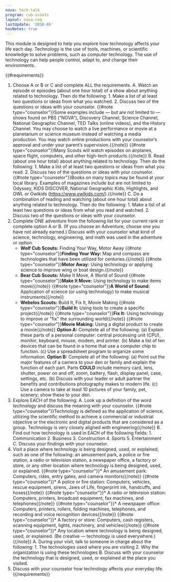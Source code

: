 ```yaml
---
nova: tech-talk
program: cub-scouts
layout: nova-req
lastUpdate: '2018-05'
hasNotes: true
---
```


This module is designed to help you explore how technology affects your life each day. Technology is the use of tools, machines, or scientific knowledge to solve problems, such as computer technology. The use of technology can help people control, adapt to, and change their environments.

{{#requirements}}
1. Choose A or B or C and complete ALL the requirements.
    A. Watch an episode or episodes (about one hour total) of a show about anything related to technology. Then do the following:
        1. Make a list of at least two questions or ideas from what you watched.
        2. Discuss two of the questions or ideas with your counselor.
        {{#note type="counselor"}}Some examples include — but are not limited to — shows found on PBS (“NOVA”), Discovery Channel, Science Channel, National Geographic Channel, TED Talks (online videos), and the History Channel. You may choose to watch a live performance or movie at a planetarium or science museum instead of watching a media production. You may watch online productions with your counselor’s approval and under your parent’s supervision.{{/note}}
        {{#note type="counselor"}}Many Scouts will watch episodes on airplanes, space flight, computers, and other high-tech products.{{/note}}
    B. Read (about one hour total) about anything related to technology. Then do the following:
        1. Make a list of at least two questions or ideas from what you read.
        2. Discuss two of the questions or ideas with your counselor.
        {{#note type="counselor"}}Books on many topics may be found at your local library. Examples of magazines include but are not limited to Odyssey, KIDS DISCOVER, National Geographic Kids, Highlights, and OWL or Owlkids (https://www.owlkids.com/).{{/note}}
    C. Do a combination of reading and watching (about one hour total) about anything related to technology. Then do the following:
        1. Make a list of at least two questions or ideas from what you read and watched.
        2. Discuss two of the questions or ideas with your counselor.
2. Complete ONE adventure from the following list for your current rank or complete option A or B. (If you choose an Adventure, choose one you have not already earned.) Discuss with your counselor what kind of science, technology, engineering, and math was used in the adventure or option.
    * **Wolf Cub Scouts:** Finding Your Way, Motor Away
        {{#note type="counselor"}}**Finding Your Way:** Map and compass are technologies that have been utilized for centuries.{{/note}}
        {{#note type="counselor"}}**Motor Away:** Using technology or applying science to improve wing or boat design.{{/note}}
    * **Bear Cub Scouts:** Make It Move, A World of Sound
        {{#note type="counselor"}}**Make It Move:** Using technology to make items move{{/note}}
        {{#note type="counselor"}}**A World of Sound:** Application of science (or using technology) to make musical instruments{{/note}}
    * **Webelos Scouts:** Build It, Fix It, Movie Making
        {{#note type="counselor"}}**Build It:** Using tools to create a specific project{{/note}}
        {{#note type="counselor"}}**Fix It:** Using technology to improve or "fix" the surrounding world{{/note}}
        {{#note type="counselor"}}**Movie Making:** Using a digital product to create a movie{{/note}}
    **Option A:** Complete all of the following:
        (a) Explain these parts of a personal computer: central processing unit (CPU), monitor, keyboard, mouse, modem, and printer.
        (b) Make a list of ten devices that can be found in a home that use a computer chip to function.
        (c) Use a spreadsheet program to organize some information.
    **Option B:** Complete all of the following:
        (a) Point out the major features of a camera to your den or family and explain the function of each part. Parts **COULD** include memory card, lens, shutter, power on and off, zoom, battery, flash, display panel, case, settings, etc.
        (b) Discuss with your leader or adult partner the benefits and contributions photography makes to modern life.
        (c) Use a camera to take at least 10 pictures of your family, pet, scenery; show these to your den.
3. Explore EACH of the following:
    A. Look up a definition of the word *technology* and discuss the meaning with your counselor.
        {{#note type="counselor"}}Technology is defined as the application of science, utilizing the scientific method to achieve a commercial or industrial objective or the electronic and digital products that are considered as a group. Technology is very closely aligned with engineering{{/note}}
    B. Find out how technology is used in EACH of the following fields:
        1. Communication
        2. Business
        3. Construction
        4. Sports
        5. Entertainment
    C. Discuss your findings with your counselor.
4. Visit a place where technology is being designed, used, or explained, such as one of the following: an amusement park, a police or fire station, a radio or television station, a newspaper office, a factory or store, or any other location where technology is being designed, used, or explained.
    {{#note type="counselor"}}* An amusement park: Computers, rides, entry gates, and camera monitors{{/note}}
    {{#note type="counselor"}}* A police or fire station: Computers, vehicles, rescue equipment, sirens, Jaws of Life, fingerprint ink, handcuffs, and hoses{{/note}}
    {{#note type="counselor"}}* A radio or television station: Computers, printers, broadcast equipment, fax machines, and telephones{{/note}}
    {{#note type="counselor"}}* A newspaper office: Computers, printers, rollers, folding machines, telephones, and recording and voice recognition devices{{/note}}
    {{#note type="counselor"}}* A factory or store: Computers, cash registers, scanning equipment, lights, machinery, and vehicles{{/note}}
    {{#note type="counselor"}}* Any location where technology is being designed, used, or explained. (Be creative — technology is used everywhere.){{/note}}
    A. During your visit, talk to someone in charge about the following:
        1. The technologies used where you are visiting
        2. Why the organization is using these technologies
    B. Discuss with your counselor the technology that is designed, used, or explained at the place you visited.
5. Discuss with your counselor how technology affects your everyday life.
{{/requirements}}
